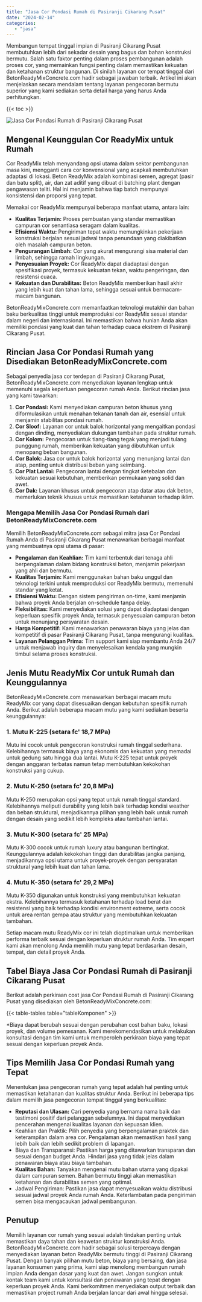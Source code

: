 ```yaml
---
title: "Jasa Cor Pondasi Rumah di Pasiranji Cikarang Pusat"
date: "2024-02-14"
categories: 
   - "jasa"
---
```


Membangun tempat tinggal impian di Pasiranji Cikarang Pusat membutuhkan lebih dari sekadar desain yang bagus dan bahan konstruksi bermutu. Salah satu faktor penting dalam proses pembangunan adalah proses cor, yang memainkan fungsi penting dalam memastikan kekuatan dan ketahanan struktur bangunan. Di sinilah layanan cor tempat tinggal dari BetonReadyMixConcrete.com hadir sebagai jawaban terbaik. Artikel ini akan menjelaskan secara mendalam tentang layanan pengecoran bermutu superior yang kami sediakan serta detail harga yang harus Anda perhitungkan.

{{< toc >}}

![Jasa Cor Pondasi Rumah di Pasiranji Cikarang Pusat](https://betoncor8.github.io/cor/harga-beton-readymix-concrete%20(11).png)

## Mengenal Keunggulan Cor ReadyMix untuk Rumah

Cor ReadyMix telah menyandang opsi utama dalam sektor pembangunan masa kini, mengganti cara cor konvensional yang acapkali membutuhkan adaptasi di lokasi. Beton ReadyMix adalah kombinasi semen, agregat (pasir dan batu split), air, dan zat aditif yang dibuat di batching plant dengan pengawasan teliti. Hal ini menjamin bahwa tiap batch mempunyai konsistensi dan proporsi yang tepat.

Memakai cor ReadyMix mempunyai beberapa manfaat utama, antara lain:

- **Kualitas Terjamin:** Proses pembuatan yang standar memastikan campuran cor senantiasa seragam dalam kualitas.
- **Efisiensi Waktu:** Pengiriman tepat waktu memungkinkan pekerjaan konstruksi berjalan sesuai jadwal tanpa penundaan yang diakibatkan oleh masalah campuran beton.
- **Pengurangan Limbah:** Cor yang akurat mengurangi sisa material dan limbah, sehingga ramah lingkungan.
- **Penyesuaian Proyek:** Cor ReadyMix dapat diadaptasi dengan spesifikasi proyek, termasuk kekuatan tekan, waktu pengeringan, dan resistensi cuaca.
- **Kekuatan dan Durabilitas:** Beton ReadyMix memberikan hasil akhir yang lebih kuat dan tahan lama, sehingga sesuai untuk bermacam-macam bangunan.

BetonReadyMixConcrete.com memanfaatkan teknologi mutakhir dan bahan baku berkualitas tinggi untuk memproduksi cor ReadyMix sesuai standar dalam negeri dan internasional. Ini memastikan bahwa hunian Anda akan memiliki pondasi yang kuat dan tahan terhadap cuaca ekstrem di Pasiranji Cikarang Pusat.

## Rincian Jasa Cor Pondasi Rumah yang Disediakan BetonReadyMixConcrete.com

Sebagai penyedia jasa cor terdepan di Pasiranji Cikarang Pusat, BetonReadyMixConcrete.com menyediakan layanan lengkap untuk memenuhi segala keperluan pengecoran rumah Anda. Berikut rincian jasa yang kami tawarkan:

1. **Cor Pondasi:** Kami menyediakan campuran beton khusus yang diformulasikan untuk menahan tekanan tanah dan air, esensial untuk menjamin stabilitas pondasi rumah.
2. **Cor Sloof:** Layanan cor untuk balok horizontal yang mengaitkan pondasi dengan dinding, menyediakan dukungan tambahan pada struktur rumah.
3. **Cor Kolom:** Pengecoran untuk tiang-tiang tegak yang menjadi tulang punggung rumah, memberikan kekuatan yang dibutuhkan untuk menopang beban bangunan.
4. **Cor Balok:** Jasa cor untuk balok horizontal yang menunjang lantai dan atap, penting untuk distribusi beban yang seimbang.
5. **Cor Plat Lantai:** Pengecoran lantai dengan tingkat ketebalan dan kekuatan sesuai kebutuhan, memberikan permukaan yang solid dan awet.
6. **Cor Dak:** Layanan khusus untuk pengecoran atap datar atau dak beton, memerlukan teknik khusus untuk memastikan ketahanan terhadap iklim.

### Mengapa Memilih Jasa Cor Pondasi Rumah dari BetonReadyMixConcrete.com

Memilih BetonReadyMixConcrete.com sebagai mitra jasa Cor Pondasi Rumah Anda di Pasiranji Cikarang Pusat menawarkan berbagai manfaat yang membuatnya opsi utama di pasar:

- **Pengalaman dan Keahlian:** Tim kami terbentuk dari tenaga ahli berpengalaman dalam bidang konstruksi beton, menjamin pekerjaan yang ahli dan bermutu.
- **Kualitas Terjamin:** Kami menggunakan bahan baku unggul dan teknologi terkini untuk memproduksi cor ReadyMix bermutu, memenuhi standar yang ketat.
- **Efisiensi Waktu:** Dengan sistem pengiriman on-time, kami menjamin bahwa proyek Anda berjalan on-schedule tanpa delay.
- **Fleksibilitas:** Kami menyediakan solusi yang dapat diadaptasi dengan keperluan spesifik proyek Anda, termasuk penyesuaian campuran beton untuk menunjang persyaratan desain.
- **Harga Kompetitif:** Kami menawarkan penawaran biaya yang jelas dan kompetitif di pasar Pasiranji Cikarang Pusat, tanpa mengurangi kualitas.
- **Layanan Pelanggan Prima:** Tim support kami siap membantu Anda 24/7 untuk menjawab inquiry dan menyelesaikan kendala yang mungkin timbul selama proses konstruksi.

## Jenis Mutu ReadyMix Cor untuk Rumah dan Keunggulannya

BetonReadyMixConcrete.com menawarkan berbagai macam mutu ReadyMix cor yang dapat disesuaikan dengan kebutuhan spesifik rumah Anda. Berikut adalah beberapa macam mutu yang kami sediakan beserta keunggulannya:

### 1\. Mutu K-225 (setara fc' 18,7 MPa)

Mutu ini cocok untuk pengecoran konstruksi rumah tinggal sederhana. Kelebihannya termasuk biaya yang ekonomis dan kekuatan yang memadai untuk gedung satu hingga dua lantai. Mutu K-225 tepat untuk proyek dengan anggaran terbatas namun tetap membutuhkan kekokohan konstruksi yang cukup.

### 2\. Mutu K-250 (setara fc' 20,8 MPa)

Mutu K-250 merupakan opsi yang tepat untuk rumah tinggal standard. Kelebihannya meliputi durability yang lebih baik terhadap kondisi weather dan beban struktural, menjadikannya pilihan yang lebih baik untuk rumah dengan desain yang sedikit lebih kompleks atau tambahan lantai.

### 3\. Mutu K-300 (setara fc' 25 MPa)

Mutu K-300 cocok untuk rumah luxury atau bangunan bertingkat. Keunggulannya adalah kekokohan tinggi dan durabilitas jangka panjang, menjadikannya opsi utama untuk proyek-proyek dengan persyaratan struktural yang lebih kuat dan tahan lama.

### 4\. Mutu K-350 (setara fc' 29,2 MPa)

Mutu K-350 digunakan untuk konstruksi yang membutuhkan kekuatan ekstra. Kelebihannya termasuk ketahanan terhadap load berat dan resistensi yang baik terhadap kondisi environment extreme, serta cocok untuk area rentan gempa atau struktur yang membutuhkan kekuatan tambahan.

Setiap macam mutu ReadyMix cor ini telah dioptimalkan untuk memberikan performa terbaik sesuai dengan keperluan struktur rumah Anda. Tim expert kami akan menolong Anda memilih mutu yang tepat berdasarkan desain, tempat, dan detail proyek Anda.

## Tabel Biaya Jasa Cor Pondasi Rumah di Pasiranji Cikarang Pusat

Berikut adalah perkiraan cost jasa Cor Pondasi Rumah di Pasiranji Cikarang Pusat yang disediakan oleh BetonReadyMixConcrete.com:

{{< table-tables table="tableKomponen" >}}

\*Biaya dapat berubah sesuai dengan perubahan cost bahan baku, lokasi proyek, dan volume pemesanan. Kami merekomendasikan untuk melakukan konsultasi dengan tim kami untuk memperoleh perkiraan biaya yang tepat sesuai dengan keperluan proyek Anda.

## Tips Memilih Jasa Cor Pondasi Rumah yang Tepat

Menentukan jasa pengecoran rumah yang tepat adalah hal penting untuk memastikan ketahanan dan kualitas struktur Anda. Berikut ini beberapa tips dalam memilih jasa pengecoran tempat tinggal yang berkualitas:

- **Reputasi dan Ulasan:** Cari penyedia yang bernama nama baik dan testimoni positif dari pelanggan sebelumnya. Ini dapat menyediakan pencerahan mengenai kualitas layanan dan kepuasan klien.
- Keahlian dan Praktik: Pilih penyedia yang berpengalaman praktek dan keterampilan dalam area cor. Pengalaman akan memastikan hasil yang lebih baik dan lebih sedikit problem di lapangan.
- Biaya dan Transparansi: Pastikan harga yang ditawarkan transparan dan sesuai dengan budget Anda. Hindari jasa yang tidak jelas dalam penawaran biaya atau biaya tambahan.
- **Kualitas Bahan:** Tanyakan mengenai mutu bahan utama yang dipakai dalam campuran semen. Bahan bermutu tinggi akan memastikan ketahanan dan durabilitas semen yang optimal.
- Jadwal Pengiriman: Pastikan jasa dapat menyesuaikan waktu distribusi sesuai jadwal proyek Anda rumah Anda. Keterlambatan pada pengiriman semen bisa mengacaukan jadwal pembangunan.

## Penutup

Memilih layanan cor rumah yang sesuai adalah tindakan penting untuk memastikan daya tahan dan keawetan struktur konstruksi Anda. BetonReadyMixConcrete.com hadir sebagai solusi terpercaya dengan menyediakan layanan beton ReadyMix bermutu tinggi di Pasiranji Cikarang Pusat. Dengan banyak pilihan mutu beton, biaya yang bersaing, dan jasa layanan konsumen yang prima, kami siap menolong membangun rumah impian Anda dengan dasar yang kuat dan awet. Jangan sungkan untuk kontak team kami untuk konsultasi dan penawaran yang tepat dengan keperluan proyek Anda. Kami berkomitmen menyediakan output terbaik dan memastikan project rumah Anda berjalan lancar dari awal hingga selesai.
